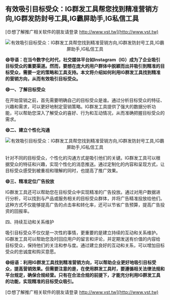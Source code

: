 ## **有效吸引目标受众：IG群发工具帮您找到精准营销方向,IG群发防封号工具,IG霸屏助手,IG私信工具**

[😍想了解推广相关软件的朋友请登录 http://www.vst.tw](http://www.vst.tw)

 <center><img src="https://vst.tw/MP4/tuiguang/png/4.png" alt="有效吸引目标受众：IG群发工具帮您找到精准营销方向,IG群发防封号工具,IG霸屏助手,IG私信工具"></center>

**😄导语：在当今数字化时代，社交媒体平台如Instagram（IG）成为了企业吸引目标受众的重要渠道。然而，要想在庞大的用户群体中脱颖而出并吸引到精准的目标受众，需要一定的策略和工具支持。本文将介绍如何利用IG群发工具找到精准的营销方向，从而有效吸引目标受众。**

**😄一、了解目标受众**

在开始营销之前，首先需要明确自己的目标受众是谁。通过分析目标受众的特征、兴趣和需求，可以更好地制定营销策略。IG群发工具提供了强大的数据分析功能，可以帮助您深入了解受众的喜好、行为和互动情况，从而准确把握目标受众的需求。

**😄二、建立个性化沟通**

 <center><img src="https://vst.tw/MP4/tuiguang/png/0.png" alt="有效吸引目标受众：IG群发工具帮您找到精准营销方向,IG群发防封号工具,IG霸屏助手,IG私信工具"></center>

针对不同的目标受众，个性化的沟通方式是吸引他们的关键。IG群发工具可以根据受众的特征和兴趣，实现个性化的消息推送。通过定制化的内容和呈现方式，让目标受众感受到被重视和理解的同时，也提高了推广效果。

**😄三、精准定位广告投放**

IG群发工具还可以帮助您在目标受众中实现精准的广告投放。通过对用户数据进行分析，可以找到与产品或服务相关的目标受众群体，并将广告精准投放给他们。这种方式不仅能够提高广告的点击率和转化率，还可以节省广告预算，提高广告投资的回报率。

四、持续互动和关系维护

吸引目标受众不仅仅是一次性的事情，更重要的是建立持续的互动和关系维护。IG群发工具可以帮助您及时回应用户的留言和评论，并定期发送有价值的内容给目标受众，保持他们的关注和参与度。通过建立良好的互动和关系，可以增加目标受众的忠诚度和购买意愿。

**😄结语：利用IG群发工具找到精准营销方向，可以帮助企业更好地吸引目标受众，提高营销效果。但需要注意的是，在使用群发工具时，要遵循相关法律法规和平台规定，确保合规经营。只有在合法合规的前提下，才能充分利用IG群发工具的功能，实现精准的目标受众吸引。**

[😍想了解推广相关软件的朋友请登录 http://www.vst.tw](http://www.vst.tw)



